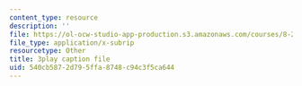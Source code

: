 ```yaml
---
content_type: resource
description: ''
file: https://ol-ocw-studio-app-production.s3.amazonaws.com/courses/8-20-introduction-to-special-relativity-january-iap-2021/540cb5872d795ffa8748c94c3f5ca644_96RHvPVlxN8.vtt
file_type: application/x-subrip
resourcetype: Other
title: 3play caption file
uid: 540cb587-2d79-5ffa-8748-c94c3f5ca644
---
```

